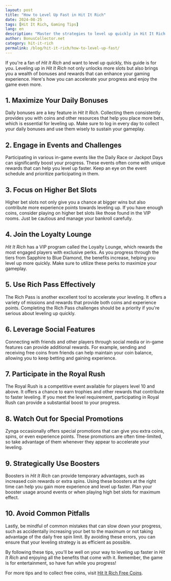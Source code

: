 ```yaml
---
layout: post  
title: "How to Level Up Fast in Hit It Rich"  
date: 2024-08-25  
tags: [Hit It Rich, Gaming Tips]  
lang: en  
description: "Master the strategies to level up quickly in Hit It Rich and unlock more exciting slots and rewards. Learn the best tips and tricks for faster progression."  
author: BonusCollector.net  
category: hit-it-rich  
permalink: /blog/hit-it-rich/how-to-level-up-fast/
---
```


If you're a fan of *Hit It Rich* and want to level up quickly, this guide is for you. Leveling up in *Hit It Rich* not only unlocks more slots but also brings you a wealth of bonuses and rewards that can enhance your gaming experience. Here's how you can accelerate your progress and enjoy the game even more.

## 1. **Maximize Your Daily Bonuses**

Daily bonuses are a key feature in *Hit It Rich*. Collecting them consistently provides you with coins and other resources that help you place more bets, which is essential for leveling up. Make sure to log in every day to collect your daily bonuses and use them wisely to sustain your gameplay.

## 2. **Engage in Events and Challenges**

Participating in various in-game events like the Daily Race or Jackpot Days can significantly boost your progress. These events often come with unique rewards that can help you level up faster. Keep an eye on the event schedule and prioritize participating in them.

## 3. **Focus on Higher Bet Slots**

Higher bet slots not only give you a chance at bigger wins but also contribute more experience points towards leveling up. If you have enough coins, consider playing on higher bet slots like those found in the VIP rooms. Just be cautious and manage your bankroll carefully.

## 4. **Join the Loyalty Lounge**

*Hit It Rich* has a VIP program called the Loyalty Lounge, which rewards the most engaged players with exclusive perks. As you progress through the tiers from Sapphire to Blue Diamond, the benefits increase, helping you level up more quickly. Make sure to utilize these perks to maximize your gameplay.

## 5. **Use Rich Pass Effectively**

The Rich Pass is another excellent tool to accelerate your leveling. It offers a variety of missions and rewards that provide both coins and experience points. Completing the Rich Pass challenges should be a priority if you're serious about leveling up quickly.

## 6. **Leverage Social Features**

Connecting with friends and other players through social media or in-game features can provide additional rewards. For example, sending and receiving free coins from friends can help maintain your coin balance, allowing you to keep betting and gaining experience.

## 7. **Participate in the Royal Rush**

The Royal Rush is a competitive event available for players level 10 and above. It offers a chance to earn trophies and other rewards that contribute to faster leveling. If you meet the level requirement, participating in Royal Rush can provide a substantial boost to your progress.

## 8. **Watch Out for Special Promotions**

Zynga occasionally offers special promotions that can give you extra coins, spins, or even experience points. These promotions are often time-limited, so take advantage of them whenever they appear to accelerate your leveling.

## 9. **Strategically Use Boosters**

Boosters in *Hit It Rich* can provide temporary advantages, such as increased coin rewards or extra spins. Using these boosters at the right time can help you gain more experience and level up faster. Plan your booster usage around events or when playing high bet slots for maximum effect.

## 10. **Avoid Common Pitfalls**

Lastly, be mindful of common mistakes that can slow down your progress, such as accidentally increasing your bet to the maximum or not taking advantage of the daily free spin limit. By avoiding these errors, you can ensure that your leveling strategy is as efficient as possible.

By following these tips, you'll be well on your way to leveling up faster in *Hit It Rich* and enjoying all the benefits that come with it. Remember, the game is for entertainment, so have fun while you progress!

For more tips and to collect free coins, visit [Hit It Rich Free Coins](https://bonuscollector.net/hit-it-rich-free-coins/).